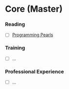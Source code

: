 # Core (Master)

### Reading
- [ ] [Programming Pearls](https://www.amazon.com/Programming-Pearls-2nd-Jon-Bentley/dp/0201657880)

### Training
- [ ] ...

### Professional Experience
- [ ] ...
